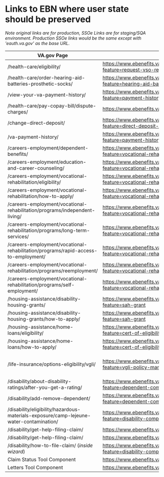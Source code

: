 # Links to EBN where user state should be preserved

_Note original links are for production, SSOe Links are for staging/SQA environment. Production SSOe links would be the same except with 'eauth.va.gov' as the base URL._

| VA.gov Page | Link | SSOe Link 
| ---- | ---- | ----
| /health-care/eligibility/ | https://www.ebenefits.va.gov/ebenefits/about/feature?feature=request-vso-representative | https://sqa.eauth.va.gov/ebenefits/vdc?target=%2Fwssweb%2FVDC2122%2Frepresentative.do
| /health-care/order-hearing-aid-batteries-prosthetic-socks/ | https://www.ebenefits.va.gov/ebenefits/about/feature?feature=hearing-aid-batteries-and-prosthetic-socks | https://sqa.eauth.va.gov/ebenefits/OrderMedicalEquip
| /view-your-va-payment-history/ | https://www.ebenefits.va.gov/ebenefits/about/feature?feature=payment-history | https://sqa.eauth.va.gov/ebenefits/payments
| /health-care/pay-copay-bill/dispute-charges/ | https://www.ebenefits.va.gov/ebenefits/vso-search | https://sqa.eauth.va.gov/ebenefits/vso-search
| /change-direct-deposit/ | https://www.ebenefits.va.gov/ebenefits/about/feature?feature=direct-deposit-and-contact-information | https://sqa.eauth.va.gov/ebenefits/manage/contact
| /va-payment-history/ | https://www.ebenefits.va.gov/ebenefits/about/feature?feature=payment-history | https://sqa.eauth.va.gov/ebenefits/payments
| /careers-employment/dependent-benefits/ | https://www.ebenefits.va.gov/ebenefits/about/feature?feature=vocational-rehabilitation-and-employment | https://sqa.eauth.va.gov/ebenefits/vre
| /careers-employment/education-and-career-counseling/ | https://www.ebenefits.va.gov/ebenefits/about/feature?feature=vocational-rehabilitation-and-employment | https://sqa.eauth.va.gov/ebenefits/vre
| /careers-employment/vocational-rehabilitation/eligibility/ | https://www.ebenefits.va.gov/ebenefits/about/feature?feature=vocational-rehabilitation-and-employment | https://sqa.eauth.va.gov/ebenefits/vre
| /careers-employment/vocational-rehabilitation/how-to-apply/ | https://www.ebenefits.va.gov/ebenefits/about/feature?feature=vocational-rehabilitation-and-employment | https://sqa.eauth.va.gov/ebenefits/vre
| /careers-employment/vocational-rehabilitation/programs/independent-living/ | https://www.ebenefits.va.gov/ebenefits/about/feature?feature=vocational-rehabilitation-and-employment | https://sqa.eauth.va.gov/ebenefits/vre
| /careers-employment/vocational-rehabilitation/programs/long-term-services/ | https://www.ebenefits.va.gov/ebenefits/about/feature?feature=vocational-rehabilitation-and-employment | https://sqa.eauth.va.gov/ebenefits/vre
| /careers-employment/vocational-rehabilitation/programs/rapid-access-to-employment/ | https://www.ebenefits.va.gov/ebenefits/about/feature?feature=vocational-rehabilitation-and-employment | https://sqa.eauth.va.gov/ebenefits/vre
| /careers-employment/vocational-rehabilitation/programs/reemployment/ | https://www.ebenefits.va.gov/ebenefits/about/feature?feature=vocational-rehabilitation-and-employment | https://sqa.eauth.va.gov/ebenefits/vre
| /careers-employment/vocational-rehabilitation/programs/self-employment/ | https://www.ebenefits.va.gov/ebenefits/about/feature?feature=vocational-rehabilitation-and-employment | https://sqa.eauth.va.gov/ebenefits/vre
| /housing-assistance/disability-housing-grants/ | https://www.ebenefits.va.gov/ebenefits/about/feature?feature=sah-grant | https://sqa.eauth.va.gov/ebenefits/SAH
| /housing-assistance/disability-housing-grants/how-to-apply/ | https://www.ebenefits.va.gov/ebenefits/about/feature?feature=sah-grant | https://sqa.eauth.va.gov/ebenefits/SAH
| /housing-assistance/home-loans/eligibility/ | https://www.ebenefits.va.gov/ebenefits/about/feature?feature=cert-of-eligibility-home-loan | https://sqa.eauth.va.gov/ebenefits/coe 
| /housing-assistance/home-loans/how-to-apply/ | https://www.ebenefits.va.gov/ebenefits/about/feature?feature=cert-of-eligibility-home-loan | https://sqa.eauth.va.gov/ebenefits/coe
| /life-insurance/options-eligibility/vgli/ | https://www.ebenefits.va.gov/ebenefits/about/feature?feature=vgli-policy-management | https://sqa.eauth.va.gov/isam/sps/saml20idp/saml20/logininitial?PartnerId=https://fedsso-qa.prudential.com/cu&Target=https://giosgli-stage.prudential.com/osgli/Controller/eBenefitsUser
| /disability/about-disability-ratings/after-you-get-a-rating/ | https://www.ebenefits.va.gov/ebenefits/about/feature?feature=dependent-compensation | https://sqa.eauth.va.gov/ebenefits/vdc?target=%2Fwssweb%2Fwss-686-webparts%2Fdependent.do
| /disability/add-remove-dependent/ | https://www.ebenefits.va.gov/ebenefits/about/feature?feature=dependent-compensation | https://sqa.eauth.va.gov/ebenefits/vdc?target=%2Fwssweb%2Fwss-686-webparts%2Fdependent.do
| /disability/eligibility/hazardous-materials-exposure/camp-lejeune-water-contamination/ | https://www.ebenefits.va.gov/ebenefits/about/feature?feature=disability-compensation | https://sqa.eauth.va.gov/ebenefits/vdc?target=%2Fwssweb%2FVDC526%2Fcompensation.do
| /disability/get-help-filing-claim/ | https://www.ebenefits.va.gov/ebenefits/vso-search | https://sqa.eauth.va.gov/ebenefits/vso-search
| /disability/get-help-filing-claim/ | https://www.ebenefits.va.gov/ebenefits/manage/representative | https://sqa.eauth.va.gov/ebenefits/manage/representative
| /disability/how-to-file-claim/ (_inside wizard_) | https://www.ebenefits.va.gov/ebenefits/about/feature?feature=disability-compensation | https://sqa.eauth.va.gov/ebenefits/vdc?target=%2Fwssweb%2FVDC526%2Fcompensation.do
| Claim Status Tool Component | https://www.ebenefits.va.gov/ebenefits-portal/ebenefits.portal | https://sqa.eauth.va.gov/ebenefits/homepage
| Letters Tool Component | https://www.ebenefits.va.gov/ebenefits/download-letters | https://sqa.eauth.va.gov/ebenefits/download-letters
